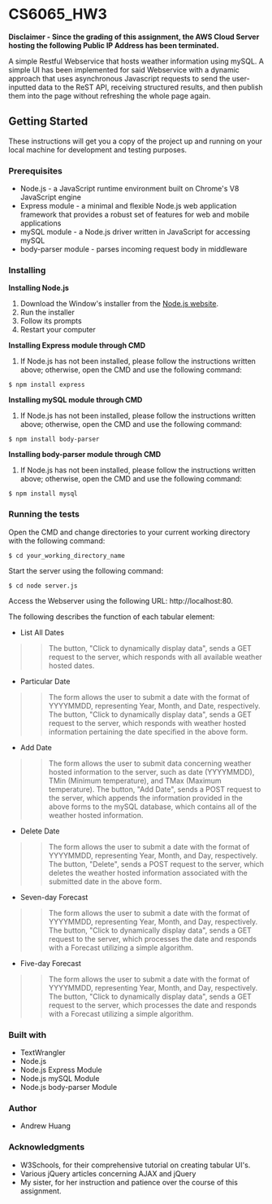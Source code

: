 # CS6065_HW3

**Disclaimer - Since the grading of this assignment, the AWS Cloud Server hosting the following Public IP Address has been terminated.**

A simple Restful Webservice that hosts weather information using mySQL. A simple UI has been implemented for said Webservice with a dynamic approach that uses asynchronous Javascript requests to send the user-inputted data to the ReST API, receiving structured results, and then publish them into the page without refreshing the whole page again.

## Getting Started

These instructions will get you a copy of the project up and running on your local machine for development and testing purposes.

### Prerequisites

* Node.js - a JavaScript runtime environment built on Chrome's V8 JavaScript engine
* Express module - a minimal and flexible Node.js web application framework that provides a robust set of features for web and mobile applications
* mySQL module - a Node.js driver written in JavaScript for accessing mySQL
* body-parser module - parses incoming request body in middleware

### Installing

**Installing Node.js**

1. Download the Window's installer from the [Node.js website](https://nodejs.org/en/download/).
2. Run the installer
3. Follow its prompts
4. Restart your computer

**Installing Express module through CMD**

1. If Node.js has not been installed, please follow the instructions written above; otherwise, open the CMD and use the following command:
```
$ npm install express
```
**Installing mySQL module through CMD**

1. If Node.js has not been installed, please follow the instructions written above; otherwise, open the CMD and use the following command:
```
$ npm install body-parser
```
**Installing body-parser module through CMD**

1. If Node.js has not been installed, please follow the instructions written above; otherwise, open the CMD and use the following command:
```
$ npm install mysql
```
### Running the tests

Open the CMD and change directories to your current working directory with the following command:
```
$ cd your_working_directory_name
```
Start the server using the following command:
```
$ cd node server.js
```
Access the Webserver using the following URL: http://localhost:80.

The following describes the function of each tabular element:

* List All Dates
>> The button, "Click to dynamically display data", sends a GET request to the server, which responds with all available weather hosted dates.

* Particular Date
>> The form allows the user to submit a date with the format of YYYYMMDD, representing Year, Month, and Date, respectively.
>> The button, "Click to dynamically display data", sends a GET request to the server, which responds with weather hosted information pertaining the date specified in the above form.

* Add Date
>> The form allows the user to submit data concerning weather hosted information to the server, such as date (YYYYMMDD), TMin (Minimum temperature), and TMax (Maximum temperature).
>> The button, "Add Date", sends a POST request to the server, which appends the information provided in the above forms to the mySQL database, which contains all of the weather hosted information.

* Delete Date
>> The form allows the user to submit a date with the format of YYYYMMDD, representing Year, Month, and Day, respectively.
>> The button, "Delete", sends a POST request to the server, which deletes the weather hosted information associated with the submitted date in the above form.

* Seven-day Forecast
>> The form allows the user to submit a date with the format of YYYYMMDD, representing Year, Month, and Day, respectively.
>> The button, "Click to dynamically display data", sends a GET request to the server, which processes the date and responds with a Forecast utilizing a simple algorithm.

* Five-day Forecast
>> The form allows the user to submit a date with the format of YYYYMMDD, representing Year, Month, and Day, respectively.
>> The button, "Click to dynamically display data", sends a GET request to the server, which processes the date and responds with a Forecast utilizing a simple algorithm.

### Built with

* TextWrangler
* Node.js
* Node.js Express Module
* Node.js mySQL Module
* Node.js body-parser Module

### Author

* Andrew Huang

### Acknowledgments

* W3Schools, for their comprehensive tutorial on creating tabular UI's.
* Various jQuery articles concerning AJAX and jQuery
* My sister, for her instruction and patience over the course of this assignment.
